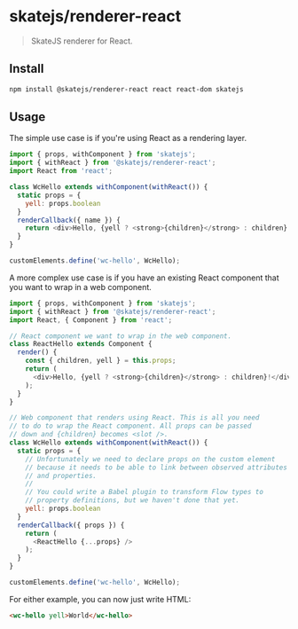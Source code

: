 # skatejs/renderer-react

> SkateJS renderer for React.

## Install

```sh
npm install @skatejs/renderer-react react react-dom skatejs
```

## Usage

The simple use case is if you're using React as a rendering layer.

```js
import { props, withComponent } from 'skatejs';
import { withReact } from '@skatejs/renderer-react';
import React from 'react';

class WcHello extends withComponent(withReact()) {
  static props = {
    yell: props.boolean
  }
  renderCallback({ name }) {
    return <div>Hello, {yell ? <strong>{children}</strong> : children}!</div>;
  }
}

customElements.define('wc-hello', WcHello);
```

A more complex use case is if you have an existing React component that you want to wrap in a web component.

```js
import { props, withComponent } from 'skatejs';
import { withReact } from '@skatejs/renderer-react';
import React, { Component } from 'react';

// React component we want to wrap in the web component.
class ReactHello extends Component {
  render() {
    const { children, yell } = this.props;
    return (
      <div>Hello, {yell ? <strong>{children}</strong> : children}!</div>
    );
  }
}

// Web component that renders using React. This is all you need
// to do to wrap the React component. All props can be passed
// down and {children} becomes <slot />.
class WcHello extends withComponent(withReact()) {
  static props = {
    // Unfortunately we need to declare props on the custom element
    // because it needs to be able to link between observed attributes
    // and properties.
    //
    // You could write a Babel plugin to transform Flow types to
    // property definitions, but we haven't done that yet.
    yell: props.boolean
  }
  renderCallback({ props }) {
    return (
      <ReactHello {...props} />
    );
  }
}

customElements.define('wc-hello', WcHello);
```

For either example, you can now just write HTML:

```html
<wc-hello yell>World</wc-hello>
```
